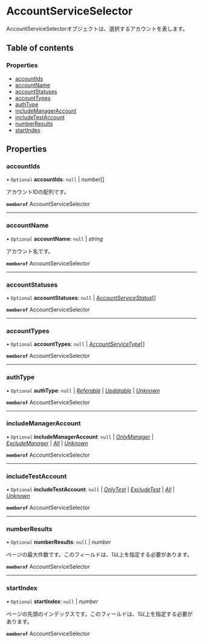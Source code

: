 # AccountServiceSelector


<div lang=\"ja\">AccountServiceSelectorオブジェクトは、選択するアカウントを表します。</div> 

## Table of contents

### Properties

- [accountIds](accountserviceselector.md#accountids)
- [accountName](accountserviceselector.md#accountname)
- [accountStatuses](accountserviceselector.md#accountstatuses)
- [accountTypes](accountserviceselector.md#accounttypes)
- [authType](accountserviceselector.md#authtype)
- [includeManagerAccount](accountserviceselector.md#includemanageraccount)
- [includeTestAccount](accountserviceselector.md#includetestaccount)
- [numberResults](accountserviceselector.md#numberresults)
- [startIndex](accountserviceselector.md#startindex)

## Properties

### accountIds

• `Optional` **accountIds**: ``null`` \| *number*[]

<div lang=\"ja\">アカウントIDの配列です。</div> 

**`memberof`** AccountServiceSelector

___

### accountName

• `Optional` **accountName**: ``null`` \| *string*

<div lang=\"ja\">アカウント名です。</div> 

**`memberof`** AccountServiceSelector

___

### accountStatuses

• `Optional` **accountStatuses**: ``null`` \| [*AccountServiceStatus*](./enums/accountservicestatus.md)[]

**`memberof`** AccountServiceSelector

___

### accountTypes

• `Optional` **accountTypes**: ``null`` \| [*AccountServiceType*](./enums/accountservicetype.md)[]

**`memberof`** AccountServiceSelector

___

### authType

• `Optional` **authType**: ``null`` \| [*Referable*](./enums/accountserviceauthtype.md#referable) \| [*Updatable*](./enums/accountserviceauthtype.md#updatable) \| [*Unknown*](./enums/accountserviceauthtype.md#unknown)

**`memberof`** AccountServiceSelector

___

### includeManagerAccount

• `Optional` **includeManagerAccount**: ``null`` \| [*OnlyManager*](./enums/accountserviceincludemanageraccount.md#onlymanager) \| [*ExcludeManager*](./enums/accountserviceincludemanageraccount.md#excludemanager) \| [*All*](./enums/accountserviceincludemanageraccount.md#all) \| [*Unknown*](./enums/accountserviceincludemanageraccount.md#unknown)

**`memberof`** AccountServiceSelector

___

### includeTestAccount

• `Optional` **includeTestAccount**: ``null`` \| [*OnlyTest*](./enums/accountserviceincludetestaccount.md#onlytest) \| [*ExcludeTest*](./enums/accountserviceincludetestaccount.md#excludetest) \| [*All*](./enums/accountserviceincludetestaccount.md#all) \| [*Unknown*](./enums/accountserviceincludetestaccount.md#unknown)

**`memberof`** AccountServiceSelector

___

### numberResults

• `Optional` **numberResults**: ``null`` \| *number*

<div lang=\"ja\">ページの最大件数です。このフィールドは、1以上を指定する必要があります。</div> 

**`memberof`** AccountServiceSelector

___

### startIndex

• `Optional` **startIndex**: ``null`` \| *number*

<div lang=\"ja\">ページの先頭のインデックスです。このフィールドは、1以上を指定する必要があります。</div> 

**`memberof`** AccountServiceSelector
